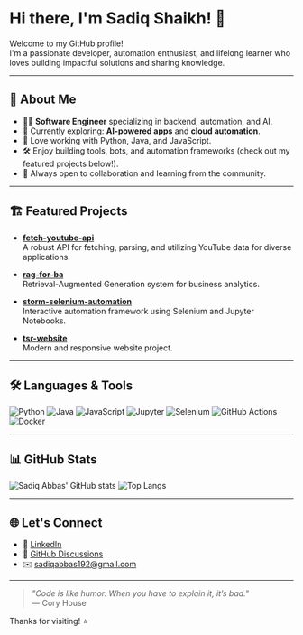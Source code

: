 # Hi there, I'm Sadiq Shaikh! 👋

Welcome to my GitHub profile!  
I'm a passionate developer, automation enthusiast, and lifelong learner who loves building impactful solutions and sharing knowledge.

---

## 🚀 About Me

- 🧑‍💻 **Software Engineer** specializing in backend, automation, and AI.
- 🌱 Currently exploring: **AI-powered apps** and **cloud automation**.
- 🧠 Love working with Python, Java, and JavaScript.
- 🛠️ Enjoy building tools, bots, and automation frameworks (check out my featured projects below!).
- 🤝 Always open to collaboration and learning from the community.

---

## 🏗️ Featured Projects

- [**fetch-youtube-api**](https://github.com/devtitus/YouTube-Data-Fetcher-API)  
  A robust API for fetching, parsing, and utilizing YouTube data for diverse applications.

- [**rag-for-ba**](https://github.com/sadiqabbas192/rag-for-ba)  
  Retrieval-Augmented Generation system for business analytics.

- [**storm-selenium-automation**](https://github.com/sadiqabbas192/storm-selenium-automation)  
  Interactive automation framework using Selenium and Jupyter Notebooks.

- [**tsr-website**](https://github.com/sadiqabbas192/tsr-website)  
  Modern and responsive website project.

---

## 🛠️ Languages & Tools

![Python](https://img.shields.io/badge/Python-3776AB?style=flat-square&logo=python&logoColor=white)
![Java](https://img.shields.io/badge/Java-ED8B00?style=flat-square&logo=java&logoColor=white)
![JavaScript](https://img.shields.io/badge/JavaScript-F7DF1E?style=flat-square&logo=javascript&logoColor=black)
![Jupyter](https://img.shields.io/badge/Jupyter-F37626?style=flat-square&logo=jupyter&logoColor=white)
![Selenium](https://img.shields.io/badge/Selenium-43B02A?style=flat-square&logo=selenium&logoColor=white)
![GitHub Actions](https://img.shields.io/badge/GitHub_Actions-2088FF?style=flat-square&logo=github-actions&logoColor=white)
![Docker](https://img.shields.io/badge/Docker-2496ED?style=flat-square&logo=docker&logoColor=white)

---

## 📊 GitHub Stats

![Sadiq Abbas' GitHub stats](https://github-readme-stats.vercel.app/api?username=sadiqabbas192&show_icons=true&theme=react)
![Top Langs](https://github-readme-stats.vercel.app/api/top-langs/?username=sadiqabbas192&layout=compact&theme=react)

---

## 🌐 Let's Connect

- 💼 [LinkedIn](https://www.linkedin.com/in/sadiqabbas192/)
- 💬 [GitHub Discussions](https://github.com/sadiqabbas192/sadiqabbas192/discussions)
- ✉️ sadiqabbas192@gmail.com

---

> *"Code is like humor. When you have to explain it, it’s bad."*  
> — Cory House

Thanks for visiting! ⭐️
